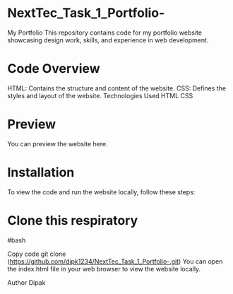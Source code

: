 # NextTec_Task_1_Portfolio-
My Portfolio
This repository contains code for my portfolio website showcasing design work, skills, and experience in web development.

# Code Overview 
HTML: Contains the structure and content of the website.
CSS: Defines the styles and layout of the website.
Technologies Used
HTML
CSS

# Preview 
You can preview the website here.

# Installation 
To view the code and run the website locally, follow these steps:

# Clone this respiratory 

#bash

Copy code
git clone (https://github.com/dipk1234/NextTec_Task_1_Portfolio-.git)
You can open the index.html file in your web browser to view the website locally.

Author
Dipak
